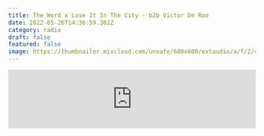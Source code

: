 ```yaml
---
title: The Word x Lose It In The City - b2b Victor De Roo
date: 2022-05-26T14:36:59.361Z
category: radio
draft: false
featured: false
image: https://thumbnailer.mixcloud.com/unsafe/600x600/extaudio/a/f/2/4/3687-0ee6-4d2c-9154-999a1119ee1d
---
```

<iframe width="100%" height="120" src="https://www.mixcloud.com/widget/iframe/?hide_cover=1&feed=%2FTheWordMagazine%2Fthe-word-radio-x-lose-it-in-the-city-victor-de-roo-alex-deforce-20072019%2F" frameborder="0" ></iframe>